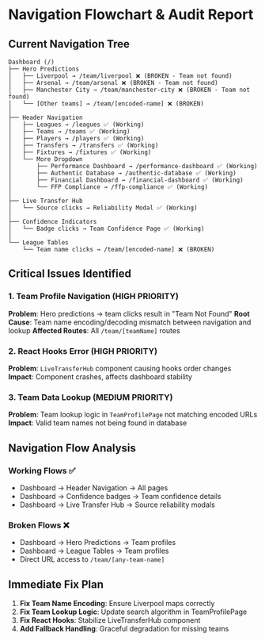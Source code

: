 
# Navigation Flowchart & Audit Report

## Current Navigation Tree

```
Dashboard (/)
├── Hero Predictions
│   ├── Liverpool → /team/liverpool ❌ (BROKEN - Team not found)
│   ├── Arsenal → /team/arsenal ❌ (BROKEN - Team not found) 
│   ├── Manchester City → /team/manchester-city ❌ (BROKEN - Team not found)
│   └── [Other teams] → /team/[encoded-name] ❌ (BROKEN)
│
├── Header Navigation
│   ├── Leagues → /leagues ✅ (Working)
│   ├── Teams → /teams ✅ (Working)
│   ├── Players → /players ✅ (Working)
│   ├── Transfers → /transfers ✅ (Working)
│   ├── Fixtures → /fixtures ✅ (Working)
│   └── More Dropdown
│       ├── Performance Dashboard → /performance-dashboard ✅ (Working)
│       ├── Authentic Database → /authentic-database ✅ (Working)
│       ├── Financial Dashboard → /financial-dashboard ✅ (Working)
│       └── FFP Compliance → /ffp-compliance ✅ (Working)
│
├── Live Transfer Hub
│   └── Source clicks → Reliability Modal ✅ (Working)
│
├── Confidence Indicators
│   └── Badge clicks → Team Confidence Page ✅ (Working)
│
└── League Tables
    └── Team name clicks → /team/[encoded-name] ❌ (BROKEN)
```

## Critical Issues Identified

### 1. Team Profile Navigation (HIGH PRIORITY)
**Problem**: Hero predictions → team clicks result in "Team Not Found"
**Root Cause**: Team name encoding/decoding mismatch between navigation and lookup
**Affected Routes**: All `/team/[teamName]` routes

### 2. React Hooks Error (HIGH PRIORITY)  
**Problem**: `LiveTransferHub` component causing hooks order changes
**Impact**: Component crashes, affects dashboard stability

### 3. Team Data Lookup (MEDIUM PRIORITY)
**Problem**: Team lookup logic in `TeamProfilePage` not matching encoded URLs
**Impact**: Valid team names not being found in database

## Navigation Flow Analysis

### Working Flows ✅
- Dashboard → Header Navigation → All pages
- Dashboard → Confidence badges → Team confidence details
- Dashboard → Live Transfer Hub → Source reliability modals

### Broken Flows ❌
- Dashboard → Hero Predictions → Team profiles
- Dashboard → League Tables → Team profiles  
- Direct URL access to `/team/[any-team-name]`

## Immediate Fix Plan

1. **Fix Team Name Encoding**: Ensure Liverpool maps correctly
2. **Fix Team Lookup Logic**: Update search algorithm in TeamProfilePage  
3. **Fix React Hooks**: Stabilize LiveTransferHub component
4. **Add Fallback Handling**: Graceful degradation for missing teams
```
